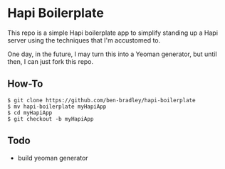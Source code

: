 # Hapi Boilerplate

This repo is a simple Hapi boilerplate app to simplify standing up a Hapi server using the techniques that I'm accustomed to.

One day, in the future, I may turn this into a Yeoman generator, but until then, I can just fork this repo.

## How-To

```
$ git clone https://github.com/ben-bradley/hapi-boilerplate
$ mv hapi-boilerplate myHapiApp
$ cd myHapiApp
$ git checkout -b myHapiApp
```

## Todo

- build yeoman generator
